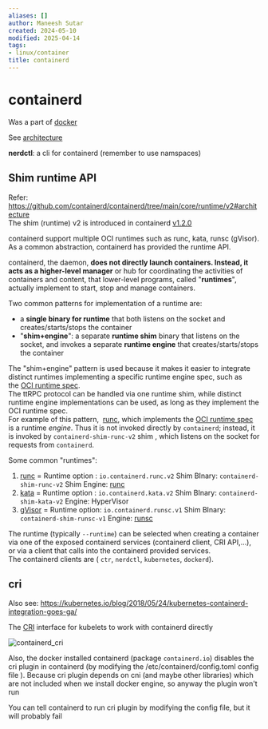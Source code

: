 ```yaml
---
aliases: []
author: Maneesh Sutar
created: 2024-05-10
modified: 2025-04-14
tags:
- linux/container
title: containerd
---
```


# containerd

Was a part of [docker](docker.md)

See [architecture](https://containerd.io/img/architecture.png)

**nerdctl**: a cli for containerd (remember to use namspaces)

## Shim runtime API

Refer: <https://github.com/containerd/containerd/tree/main/core/runtime/v2#architecture>  
The shim (runtime) v2 is introduced in containerd [v1.2.0](https://github.com/containerd/containerd/releases/tag/v1.2.0)

containerd support multiple OCI runtimes such as runc, kata, runsc (gVisor).  
As a common abstraction, containerd has provided the runtime API.

containerd, the daemon, **does not directly launch containers. Instead, it acts as a higher-level manager** or hub for coordinating the activities of containers and content, that lower-level programs, called "**runtimes**", actually implement to start, stop and manage containers.

Two common patterns for implementation of a runtime are:

* a **single binary for runtime** that both listens on the socket and creates/starts/stops the container
* "**shim+engine**": a separate **runtime shim** binary that listens on the socket, and invokes a separate **runtime engine** that creates/starts/stops the container

The "shim+engine" pattern is used because it makes it easier to integrate distinct runtimes implementing a specific runtime engine spec, such as the [OCI runtime spec](https://github.com/opencontainers/runtime-spec).  
The ttRPC protocol can be handled via one runtime shim, while distinct runtime engine implementations can be used, as long as they implement the OCI runtime spec.  
For example of this pattern,  [runc](https://github.com/opencontainers/runc), which implements the [OCI runtime spec](https://github.com/opencontainers/runtime-spec) is a runtime *engine*. Thus it is not invoked directly by `containerd`; instead, it is invoked by `containerd-shim-runc-v2` shim , which listens on the socket for requests from `containerd`.

Some common "runtimes":

1. [runc](https://github.com/containerd/containerd/tree/main/core/runtime/v2#invoking-runtimes) = Runtime option : `io.containerd.runc.v2`   Shim BInary: `containerd-shim-runc-v2` Shim Engine: [runc](https://github.com/opencontainers/runc)
1. [kata](https://github.com/kata-containers/kata-containers/blob/main/docs/design/architecture/example-command.md) = Runtime option : `io.containerd.kata.v2`   Shim BInary: `containerd-shim-kata-v2` Engine: HyperVisor
1. [gVisor](https://gvisor.dev/docs/user_guide/quick_start/docker/) = Runtime option: `io.containerd.runsc.v1`   Shim BInary:  `containerd-shim-runsc-v1` Engine: [runsc](https://gvisor.dev/docs/)

The runtime (typically `--runtime`) can be selected when creating a container via one of the exposed containerd services (containerd client, CRI API,...), or via a client that calls into the containerd provided services.  
The containerd clients are ( `ctr`, `nerdctl`, `kubernetes`, `dockerd`).

## cri

Also see: <https://kubernetes.io/blog/2018/05/24/kubernetes-containerd-integration-goes-ga/>

The [CRI](cri.md) interface for kubelets to work with containerd directly

![containerd_cri](Artifacts/containerd_cri.png)

Also, the docker installed containerd (package `containerd.io`) disables the cri plugin  in containerd  (by modifying the /etc/containerd/config.toml config file ). Because cri plugin depends on cni (and maybe other libraries) which are not included when we install docker engine, so anyway the plugin won't run

You can tell containerd to run cri plugin by modifying the config file, but it will probably fail
